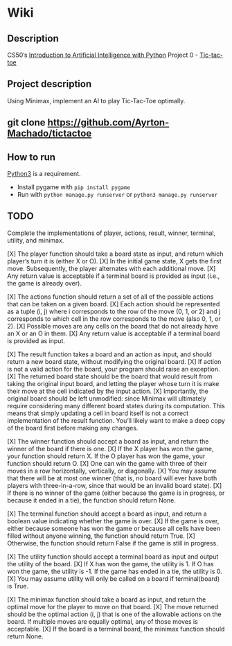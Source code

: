 # Wiki
## Description
CS50’s [Introduction to Artificial Intelligence with Python](https://www.edx.org/learn/artificial-intelligence/harvard-university-cs50-s-introduction-to-artificial-intelligence-with-python) Project 0 - [Tic-tac-toe](https://cs50.harvard.edu/ai/2024/projects/0/tictactoe/)

## Project description
Using Minimax, implement an AI to play Tic-Tac-Toe optimally.

## git clone https://github.com/Ayrton-Machado/tictactoe

## How to run
[Python3](https://www.python.org/) is a requirement.  
- Install pygame with `pip install pygame`
- Run with `python manage.py runserver` or `python3 manage.py runserver`

## TODO

Complete the implementations of player, actions, result, winner, terminal, utility, and minimax.

[X] The player function should take a board state as input, and return which player’s turn it is (either X or O).
    [X] In the initial game state, X gets the first move. Subsequently, the player alternates with each additional move.
    [X] Any return value is acceptable if a terminal board is provided as input (i.e., the game is already over).

[X] The actions function should return a set of all of the possible actions that can be taken on a given board.
    [X] Each action should be represented as a tuple (i, j) where i corresponds to the row of the move (0, 1, or 2) and j corresponds to which cell in the row corresponds to the move (also 0, 1, or 2).
    [X] Possible moves are any cells on the board that do not already have an X or an O in them.
    [X] Any return value is acceptable if a terminal board is provided as input.

[X] The result function takes a board and an action as input, and should return a new board state, without modifying the original board.
    [X] If action is not a valid action for the board, your program should raise an exception.
    [X] The returned board state should be the board that would result from taking the original input board, and letting the player whose turn it is make their move at the cell indicated by the input action.
    [X] Importantly, the original board should be left unmodified: since Minimax will ultimately require considering many different board states during its computation. This means that simply updating a cell in board itself is not a correct implementation of the result function. You’ll likely want to make a deep copy of the board first before making any changes.
    
[X] The winner function should accept a board as input, and return the winner of the board if there is one.
    [X] If the X player has won the game, your function should return X. If the O player has won the game, your function should return O.
    [X] One can win the game with three of their moves in a row horizontally, vertically, or diagonally.
    [X] You may assume that there will be at most one winner (that is, no board will ever have both players with three-in-a-row, since that would be an invalid board state).
    [X] If there is no winner of the game (either because the game is in progress, or because it ended in a tie), the function should return None.

[X] The terminal function should accept a board as input, and return a boolean value indicating whether the game is over.
    [X] If the game is over, either because someone has won the game or because all cells have been filled without anyone winning, the function should return True.
    [X] Otherwise, the function should return False if the game is still in progress.

[X] The utility function should accept a terminal board as input and output the utility of the board.
    [X] If X has won the game, the utility is 1. If O has won the game, the utility is -1. If the game has ended in a tie, the utility is 0.
    [X] You may assume utility will only be called on a board if terminal(board) is True.

[X] The minimax function should take a board as input, and return the optimal move for the player to move on that board.
    [X] The move returned should be the optimal action (i, j) that is one of the allowable actions on the board. If multiple moves are equally optimal, any of those moves is acceptable.
    [X] If the board is a terminal board, the minimax function should return None.
